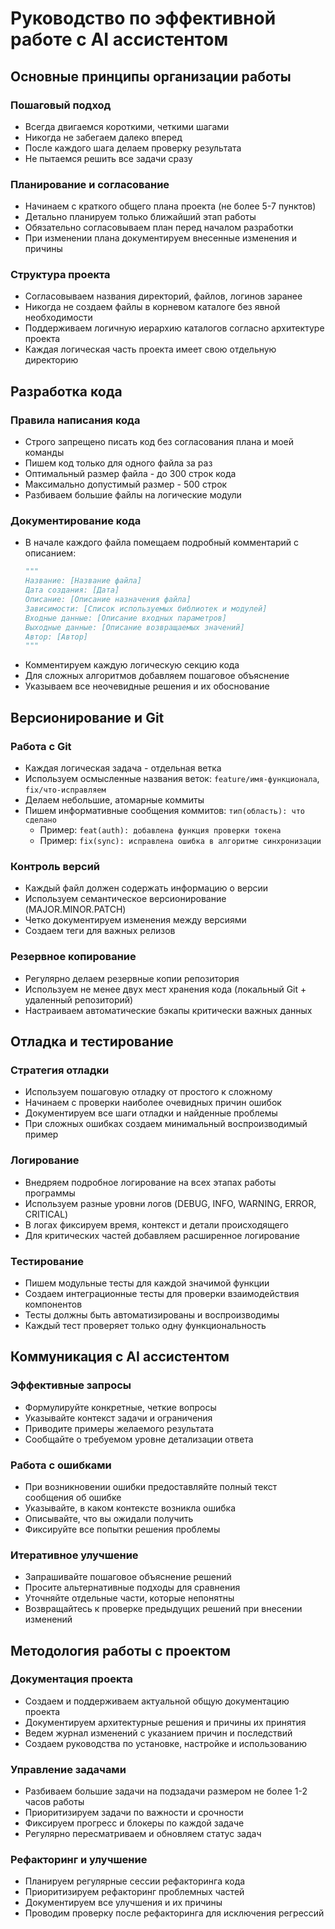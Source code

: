 # Руководство по эффективной работе с AI ассистентом

## Основные принципы организации работы

### Пошаговый подход
- Всегда двигаемся короткими, четкими шагами
- Никогда не забегаем далеко вперед
- После каждого шага делаем проверку результата
- Не пытаемся решить все задачи сразу

### Планирование и согласование
- Начинаем с краткого общего плана проекта (не более 5-7 пунктов)
- Детально планируем только ближайший этап работы
- Обязательно согласовываем план перед началом разработки
- При изменении плана документируем внесенные изменения и причины

### Структура проекта
- Согласовываем названия директорий, файлов, логинов заранее
- Никогда не создаем файлы в корневом каталоге без явной необходимости
- Поддерживаем логичную иерархию каталогов согласно архитектуре проекта
- Каждая логическая часть проекта имеет свою отдельную директорию

## Разработка кода

### Правила написания кода
- Строго запрещено писать код без согласования плана и моей команды
- Пишем код только для одного файла за раз
- Оптимальный размер файла - до 300 строк кода
- Максимально допустимый размер - 500 строк
- Разбиваем большие файлы на логические модули

### Документирование кода
- В начале каждого файла помещаем подробный комментарий с описанием:
  ```python
  """
  Название: [Название файла]
  Дата создания: [Дата]
  Описание: [Описание назначения файла]
  Зависимости: [Список используемых библиотек и модулей]
  Входные данные: [Описание входных параметров]
  Выходные данные: [Описание возвращаемых значений]
  Автор: [Автор]
  """
  ```
- Комментируем каждую логическую секцию кода
- Для сложных алгоритмов добавляем пошаговое объяснение
- Указываем все неочевидные решения и их обоснование

## Версионирование и Git

### Работа с Git
- Каждая логическая задача - отдельная ветка
- Используем осмысленные названия веток: `feature/имя-функционала`, `fix/что-исправляем`
- Делаем небольшие, атомарные коммиты
- Пишем информативные сообщения коммитов: `тип(область): что сделано`
  - Пример: `feat(auth): добавлена функция проверки токена`
  - Пример: `fix(sync): исправлена ошибка в алгоритме синхронизации`

### Контроль версий
- Каждый файл должен содержать информацию о версии
- Используем семантическое версионирование (MAJOR.MINOR.PATCH)
- Четко документируем изменения между версиями
- Создаем теги для важных релизов

### Резервное копирование
- Регулярно делаем резервные копии репозитория
- Используем не менее двух мест хранения кода (локальный Git + удаленный репозиторий)
- Настраиваем автоматические бэкапы критически важных данных

## Отладка и тестирование

### Стратегия отладки
- Используем пошаговую отладку от простого к сложному
- Начинаем с проверки наиболее очевидных причин ошибок
- Документируем все шаги отладки и найденные проблемы
- При сложных ошибках создаем минимальный воспроизводимый пример

### Логирование
- Внедряем подробное логирование на всех этапах работы программы
- Используем разные уровни логов (DEBUG, INFO, WARNING, ERROR, CRITICAL)
- В логах фиксируем время, контекст и детали происходящего
- Для критических частей добавляем расширенное логирование

### Тестирование
- Пишем модульные тесты для каждой значимой функции
- Создаем интеграционные тесты для проверки взаимодействия компонентов
- Тесты должны быть автоматизированы и воспроизводимы
- Каждый тест проверяет только одну функциональность

## Коммуникация с AI ассистентом

### Эффективные запросы
- Формулируйте конкретные, четкие вопросы
- Указывайте контекст задачи и ограничения
- Приводите примеры желаемого результата
- Сообщайте о требуемом уровне детализации ответа

### Работа с ошибками
- При возникновении ошибки предоставляйте полный текст сообщения об ошибке
- Указывайте, в каком контексте возникла ошибка
- Описывайте, что вы ожидали получить
- Фиксируйте все попытки решения проблемы

### Итеративное улучшение
- Запрашивайте пошаговое объяснение решений
- Просите альтернативные подходы для сравнения
- Уточняйте отдельные части, которые непонятны
- Возвращайтесь к проверке предыдущих решений при внесении изменений

## Методология работы с проектом

### Документация проекта
- Создаем и поддерживаем актуальной общую документацию проекта
- Документируем архитектурные решения и причины их принятия
- Ведем журнал изменений с указанием причин и последствий
- Создаем руководства по установке, настройке и использованию

### Управление задачами
- Разбиваем большие задачи на подзадачи размером не более 1-2 часов работы
- Приоритизируем задачи по важности и срочности
- Фиксируем прогресс и блокеры по каждой задаче
- Регулярно пересматриваем и обновляем статус задач

### Рефакторинг и улучшение
- Планируем регулярные сессии рефакторинга кода
- Приоритизируем рефакторинг проблемных частей
- Документируем все улучшения и их причины
- Проводим проверку после рефакторинга для исключения регрессий

